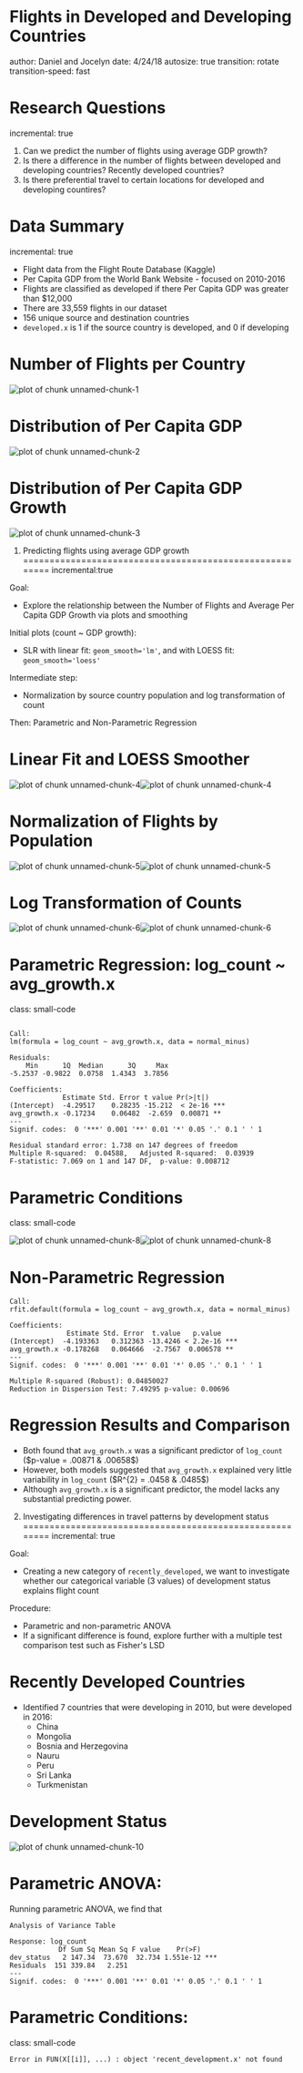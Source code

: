 <style>
.reveal pre code {
  font-size: 1em;
}

.small-code p {
  font-size:  14px;
}

.section .reveal .state-background {
  background-image: url('http://ichef.bbci.co.uk/images/ic/1600xn/p03vfmdq.jpg')
}
.reveal .slides section .mediaInline img {
  margin-left:50px
}
.lists li {
  margin: 0;
  font-size: 20px;
  line-height: 30px
}

</style>




Flights in Developed and Developing Countries
========================================================
author: Daniel and Jocelyn
date: 4/24/18
autosize: true
transition: rotate
transition-speed: fast

Research Questions
========================================================
incremental: true
1. Can we predict the number of flights using average GDP growth?
2. Is there a difference in the number of flights between developed and developing countries? Recently developed countries?
3. Is there preferential travel to certain locations for developed and developing countires?

Data Summary
========================================================
incremental: true

- Flight data from the Flight Route Database (Kaggle)
- Per Capita GDP from the World Bank Website - focused on 2010-2016
- Flights are classified as developed if there Per Capita GDP was greater than $12,000
- There are 33,559 flights in our dataset
- 156 unique source and destination countries
- `developed.x` is 1 if the source country is developed, and 0 if developing

Number of Flights per Country
========================================================

![plot of chunk unnamed-chunk-1](GroupFPresentation-figure/unnamed-chunk-1-1.png)


Distribution of Per Capita GDP
========================================================

![plot of chunk unnamed-chunk-2](GroupFPresentation-figure/unnamed-chunk-2-1.png)

Distribution of Per Capita GDP Growth
========================================================

![plot of chunk unnamed-chunk-3](GroupFPresentation-figure/unnamed-chunk-3-1.png)


1. Predicting flights using average GDP growth
========================================================
incremental:true

Goal: 
- Explore the relationship between the Number of Flights and Average Per Capita GDP Growth via plots and smoothing

Initial plots (count ~ GDP growth):
- SLR with linear fit: `geom_smooth='lm'`, and with LOESS fit: `geom_smooth='loess'`

Intermediate step:
- Normalization by source country population and log transformation of count

Then: Parametric and Non-Parametric Regression

Linear Fit and LOESS Smoother
========================================================

![plot of chunk unnamed-chunk-4](GroupFPresentation-figure/unnamed-chunk-4-1.png)![plot of chunk unnamed-chunk-4](GroupFPresentation-figure/unnamed-chunk-4-2.png)

Normalization of Flights by Population
========================================================

![plot of chunk unnamed-chunk-5](GroupFPresentation-figure/unnamed-chunk-5-1.png)![plot of chunk unnamed-chunk-5](GroupFPresentation-figure/unnamed-chunk-5-2.png)

Log Transformation of Counts
========================================================

![plot of chunk unnamed-chunk-6](GroupFPresentation-figure/unnamed-chunk-6-1.png)![plot of chunk unnamed-chunk-6](GroupFPresentation-figure/unnamed-chunk-6-2.png)

Parametric Regression: log_count ~ avg_growth.x
========================================================
class: small-code


```

Call:
lm(formula = log_count ~ avg_growth.x, data = normal_minus)

Residuals:
    Min      1Q  Median      3Q     Max 
-5.2537 -0.9822  0.0758  1.4343  3.7856 

Coefficients:
             Estimate Std. Error t value Pr(>|t|)    
(Intercept)  -4.29517    0.28235 -15.212  < 2e-16 ***
avg_growth.x -0.17234    0.06482  -2.659  0.00871 ** 
---
Signif. codes:  0 '***' 0.001 '**' 0.01 '*' 0.05 '.' 0.1 ' ' 1

Residual standard error: 1.738 on 147 degrees of freedom
Multiple R-squared:  0.04588,	Adjusted R-squared:  0.03939 
F-statistic: 7.069 on 1 and 147 DF,  p-value: 0.008712
```

Parametric Conditions
========================================================
class: small-code

![plot of chunk unnamed-chunk-8](GroupFPresentation-figure/unnamed-chunk-8-1.png)![plot of chunk unnamed-chunk-8](GroupFPresentation-figure/unnamed-chunk-8-2.png)

Non-Parametric Regression
========================================================


```
Call:
rfit.default(formula = log_count ~ avg_growth.x, data = normal_minus)

Coefficients:
              Estimate Std. Error  t.value   p.value    
(Intercept)  -4.193363   0.312363 -13.4246 < 2.2e-16 ***
avg_growth.x -0.178268   0.064666  -2.7567  0.006578 ** 
---
Signif. codes:  0 '***' 0.001 '**' 0.01 '*' 0.05 '.' 0.1 ' ' 1

Multiple R-squared (Robust): 0.04850027 
Reduction in Dispersion Test: 7.49295 p-value: 0.00696 
```

Regression Results and Comparison
========================================================

- Both found that `avg_growth.x` was a significant predictor of `log_count` ($p-value = .00871 & .00658$)
- However, both models suggested that `avg_growth.x` explained very little variability in `log_count` ($R^{2} = .0458 & .0485$)
- Although `avg_growth.x` is a significant predictor, the model lacks any substantial predicting power.

2. Investigating differences in travel patterns by development status
========================================================
incremental: true

Goal: 
- Creating a new category of `recently_developed`, we want to investigate whether our categorical variable (3 values) of development status explains flight count

Procedure:
- Parametric and non-parametric ANOVA
- If a significant difference is found, explore further with a multiple test comparison test such as Fisher's LSD


Recently Developed Countries
========================================================

- Identified 7 countries that were developing in 2010, but were developed in 2016:
  - China
  - Mongolia
  - Bosnia and Herzegovina
  - Nauru
  - Peru
  - Sri Lanka
  - Turkmenistan
  
Development Status
========================================================

![plot of chunk unnamed-chunk-10](GroupFPresentation-figure/unnamed-chunk-10-1.png)

Parametric ANOVA:
========================================================

Running parametric ANOVA,  we find that 


```
Analysis of Variance Table

Response: log_count
            Df Sum Sq Mean Sq F value    Pr(>F)    
dev_status   2 147.34  73.670  32.734 1.551e-12 ***
Residuals  151 339.84   2.251                      
---
Signif. codes:  0 '***' 0.001 '**' 0.01 '*' 0.05 '.' 0.1 ' ' 1
```

Parametric Conditions:
========================================================
class: small-code






















```
Error in FUN(X[[i]], ...) : object 'recent_development.x' not found
```
